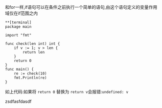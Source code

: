 和for一样,if语句可以在条件之前执行一个简单的语句,由这个语句定义的变量作用域仅在if范围之内

```
**[terminal]
package main

import "fmt"

func check(len int) int {
    if v := 1; v > len {
        return len
    }
    return 0
}
func main() {
    re := check(10)
    fmt.Println(re)
}
```

如上代码:如果将 `return 0` 替换为 `return v`会报错:`undefined: v`





zsdfasfdasdf







